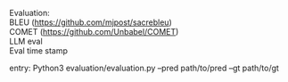 Evaluation:  
BLEU (https://github.com/mjpost/sacrebleu)  
COMET (https://github.com/Unbabel/COMET)  
LLM eval  
Eval time stamp  

entry: 
Python3 evaluation/evaluation.py –pred path/to/pred –gt path/to/gt

